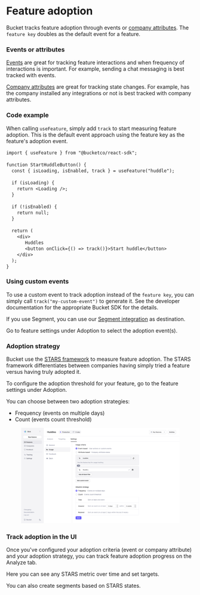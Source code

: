 # Feature adoption

Bucket tracks feature adoption through events or [company attributes](../introduction/concepts/company/attribute.md). The `feature key` doubles as the default event for a feature.

### Events or attributes

[Events](../introduction/concepts/event/) are great for tracking feature interactions and when frequency of interactions is important. For example, sending a chat messaging is best tracked with events.

[Company attributes](../introduction/concepts/company/attribute.md) are great for tracking state changes. For example, has the company installed any integrations or not is best tracked with company attributes.

### Code example

When calling `useFeature`, simply add `track` to start measuring feature adoption. This is the default event approach using the feature key as the feature's adoption event.

```tsx
import { useFeature } from "@bucketco/react-sdk";

function StartHuddleButton() {
  const { isLoading, isEnabled, track } = useFeature("huddle");

  if (isLoading) {
    return <Loading />;
  }

  if (!isEnabled) {
    return null;
  }

  return (
    <div>
       Huddles
       <button onClick={() => track()}>Start huddle</button> 
    </div>
  );
}
```

### Using custom events

To use a custom event to track adoption instead of the `feature key`, you can simply call `track("my-custom-event")` to generate it. See the developer documentation for the appropriate Bucket SDK for the details.

If you use Segment, you can use our [Segment integration](../integrations/segment.md) as destination.

Go to feature settings under Adoption to select the adoption event(s).

### Adoption strategy

Bucket use the [STARS framework](feature-analysis/stars-framework.md) to measure feature adoption. The STARS framework differentiates between companies having simply tried a feature versus having truly adopted it.

To configure the adoption threshold for your feature, go to the feature settings under Adoption.

You can choose between two adoption strategies:

* Frequency (events on multiple days)
* Count (events count threshold)

<figure><img src="../.gitbook/assets/Feature usage configuration-v2-min.png" alt=""><figcaption></figcaption></figure>

### Track adoption in the UI

Once you've configured your adoption criteria (event or company attribute) and your adoption strategy, you can track feature adoption progress on the Analyze tab.

Here you can see any STARS metric over time and set targets.

You can also create segments based on STARS states.

<figure><img src="../.gitbook/assets/CleanShot 2024-11-22 at 8 .31.17@2x.png" alt=""><figcaption></figcaption></figure>


